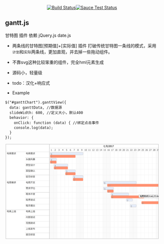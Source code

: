 <p align="center">
  <a href="https://github.com/pkwenda/gantt.js/blob/master/LICENSE"><img src="https://img.shields.io/badge/license-MIT-4EB1BA.svg?style=flat-square" alt="Build Status"></a><a href="#"><img src="https://img.shields.io/badge/version-0.0.1-red.svg?style=flat-square" alt="Sauce Test Status"></a>
</p>

## gantt.js
甘特图 插件 依赖 jQuery.js date.js

- 两条线的甘特图[预期值]+[实际值] 插件
打破传统甘特图一条线的模式，采用`计划`和`实际`两条线，更加直观，并去掉一些拖动组件。
- 不靠svg这种比较笨重的组件，完全hml元素生成
- 源码小，轻量级

- todo：汉化+响应式

- Example

```
$("#ganttChart").ganttView({ 
  data: ganttData, //数据源
  slideWidth: 600, //定义大小，默认400
  behavior: {
    onClick: function (data) { //绑定点击事件
    console.log(data);
  }
});			 	 
```
 
![Alt text](example/image.png "gantt")


